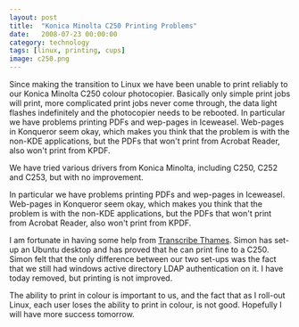 ```yaml
---
layout: post
title:  "Konica Minolta C250 Printing Problems"
date:   2008-07-23 00:00:00
category: technology
tags: [linux, printing, cups] 
image: c250.png
---
```


Since making the transition to Linux we have been unable to print reliably to our Konica Minolta C250 colour photocopier.  Basically only simple print jobs will print, more complicated print jobs never come through, the data light flashes indefinitely and the photocopier needs to be rebooted.  In particular we have problems printing PDFs and wep-pages in Iceweasel. Web-pages in Konqueror seem okay, which makes you think that the problem is with the non-KDE applications, but the PDFs that won't print from Acrobat Reader, also won't print from KPDF.

<!--more-->

We have tried various drivers from Konica Minolta, including C250, C252 and C253, but with no improvement.

In particular we have problems printing PDFs and wep-pages in Iceweasel.  Web-pages in Konqueror seem okay, which makes you think that the problem is with the non-KDE applications, but the PDFs that won't print from Acrobat Reader, also won't print from KPDF.

I am fortunate in having some help from [Transcribe Thames](http://www.thamesgroup.com/).  Simon has set-up an Ubuntu desktop and has proved that he can print fine to a C250.  Simon felt that the only difference between our two set-ups was the fact that we still had windows active directory LDAP authentication on it.  I have today removed, but printing is not improved.

The ability to print in colour is important to us, and the fact that as I roll-out Linux, each user loses the ability to print in colour, is not good.  Hopefully I will have more success tomorrow.

